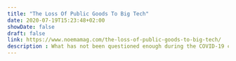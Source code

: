 ```yaml
---
title: "The Loss Of Public Goods To Big Tech"
date: 2020-07-19T15:23:48+02:00
showDate: false
draft: false
link: https://www.noemamag.com/the-loss-of-public-goods-to-big-tech/
description : What has not been questioned enough during the COVID-19 crisis is unrelenting capitalism itself.
---
```


